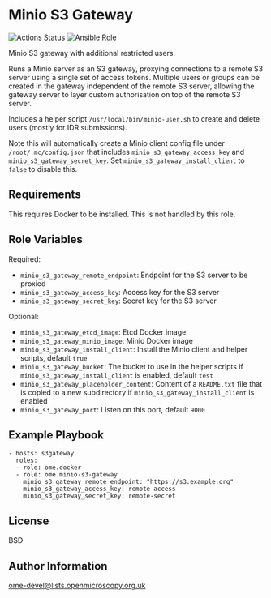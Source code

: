 Minio S3 Gateway
================

[![Actions Status](https://github.com/ome/ansible-role-minio-s3-gateway/workflows/Molecule/badge.svg)](https://github.com/ome/ansible-role-minio-s3-gateway/actions)
[![Ansible Role](https://img.shields.io/badge/ansible--galaxy-minio_s3_gateway-blue.svg)](https://galaxy.ansible.com/ui/standalone/roles/ome/minio_s3_gateway/)

Minio S3 gateway with additional restricted users.

Runs a Minio server as an S3 gateway, proxying connections to a remote S3 server using a single set of access tokens.
Multiple users or groups can be created in the gateway independent of the remote S3 server, allowing the gateway server to layer custom authorisation on top of the remote S3 server.

Includes a helper script `/usr/local/bin/minio-user.sh` to create and delete users (mostly for IDR submissions).

Note this will automatically create a Minio client config file under `/root/.mc/config.json` that includes `minio_s3_gateway_access_key` and `minio_s3_gateway_secret_key`.
Set `minio_s3_gateway_install_client` to `false` to disable this.


Requirements
------------

This requires Docker to be installed.
This is not handled by this role.


Role Variables
--------------

Required:
- `minio_s3_gateway_remote_endpoint`: Endpoint for the S3 server to be proxied
- `minio_s3_gateway_access_key`: Access key for the S3 server
- `minio_s3_gateway_secret_key`: Secret key for the S3 server

Optional:
- `minio_s3_gateway_etcd_image`: Etcd Docker image
- `minio_s3_gateway_minio_image`: Minio Docker image
- `minio_s3_gateway_install_client`: Install the Minio client and helper scripts, default `true`
- `minio_s3_gateway_bucket`: The bucket to use in the helper scripts if `minio_s3_gateway_install_client` is enabled, default `test`
- `minio_s3_gateway_placeholder_content`: Content of a `README.txt` file that is copied to a new subdirectory if `minio_s3_gateway_install_client` is enabled
- `minio_s3_gateway_port`: Listen on this port, default `9000`


Example Playbook
----------------

    - hosts: s3gateway
      roles:
      - role: ome.docker
      - role: ome.minio-s3-gateway
        minio_s3_gateway_remote_endpoint: "https://s3.example.org"
        minio_s3_gateway_access_key: remote-access
        minio_s3_gateway_secret_key: remote-secret


License
-------

BSD


Author Information
------------------

ome-devel@lists.openmicroscopy.org.uk
